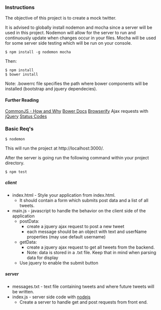 ### Instructions

The objective of this project is to create a mock twitter.

It is advised to globally install nodemon and mocha since a server will be used in this project. Nodemon will allow for the server to run and continuously update when changes occur in your files. Mocha will be used for some server side testing which will be run on your console.

~~~~~~
$ npm install -g nodemon mocha
~~~~~~

Then:

~~~~~~
$ npm install
$ bower install
~~~~~~

Note: .bowerrc file specifies the path where bower components will be installed (bootstrap and jquery dependecies).

#### Further Reading

[CommonJS - How and Why](http://0fps.net/2013/01/22/commonjs-why-and-how/)
[Bower Docs](http://bower.io/)
[Browserify](http://blakeembrey.com/articles/2013/09/introduction-to-browserify/)
Ajax requests with [jQuery](http://api.jquery.com/jquery.ajax/)
[Status Codes](http://www.w3.org/Protocols/rfc2616/rfc2616-sec10.html)

### Basic Req's
~~~~~~
$ nodemon
~~~~~~

This will run the project at http://localhost:3000/.

After the server is going run the following command within your project directory.
~~~~~~
$ npm test
~~~~~~


##### client
* index.html - Style your application from index.html.
	* It should contain a form which submits post data and a list of all tweets.
* main.js - javascript to handle the behavior on the client side of the application
	* postData:
		* create a jquery ajax request to post a new tweet
		* each message should be an object with text and userName properties (may use default username)
	* getData:
		* create a jquery ajax request to get all tweets from the backend.
		* Note: data is stored in a .txt file. Keep that in mind when parsing data for display
	* Use jquery to enable the submit button

##### server
* messages.txt - text file containing tweets and where future tweets will be written.
* index.js - server side code with [nodejs](https://nodejs.org/en/docs/)
	* Create a server to handle get and post requests from front end.
